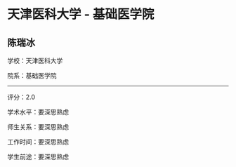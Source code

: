 # 天津医科大学 - 基础医学院

## 陈瑞冰

学校：天津医科大学

院系：基础医学院

* * *

评分：2.0

学术水平：要深思熟虑

师生关系：要深思熟虑

工作时间：要深思熟虑

学生前途：要深思熟虑